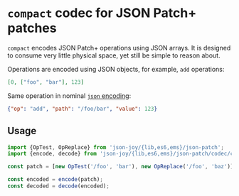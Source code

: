 # `compact` codec for JSON Patch+ patches

`compact` encodes JSON Patch+ operations using JSON arrays. It is designed to
consume very little physical space, yet still be simple to reason about.

Operations are encoded using JSON objects, for example, `add` operations:

```json
[0, ["foo", "bar"], 123]
```

Same operation in nominal [`json` encoding](../json/README.md):

```json
{"op": "add", "path": "/foo/bar", "value": 123}
```

## Usage

```ts
import {OpTest, OpReplace} from 'json-joy/{lib,es6,ems}/json-patch';
import {encode, decode} from 'json-joy/{lib,es6,ems}/json-patch/codec/compact';

const patch = [new OpTest('/foo', 'bar'), new OpReplace('/foo', 'baz')];

const encoded = encode(patch);
const decoded = decode(encoded);
```
